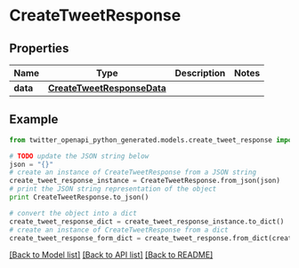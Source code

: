 # CreateTweetResponse


## Properties

Name | Type | Description | Notes
------------ | ------------- | ------------- | -------------
**data** | [**CreateTweetResponseData**](CreateTweetResponseData.md) |  | 

## Example

```python
from twitter_openapi_python_generated.models.create_tweet_response import CreateTweetResponse

# TODO update the JSON string below
json = "{}"
# create an instance of CreateTweetResponse from a JSON string
create_tweet_response_instance = CreateTweetResponse.from_json(json)
# print the JSON string representation of the object
print CreateTweetResponse.to_json()

# convert the object into a dict
create_tweet_response_dict = create_tweet_response_instance.to_dict()
# create an instance of CreateTweetResponse from a dict
create_tweet_response_form_dict = create_tweet_response.from_dict(create_tweet_response_dict)
```
[[Back to Model list]](../README.md#documentation-for-models) [[Back to API list]](../README.md#documentation-for-api-endpoints) [[Back to README]](../README.md)


